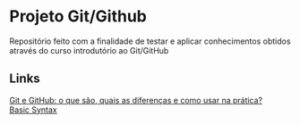 # Projeto Git/Github
Repositório feito com a finalidade de testar e aplicar conhecimentos obtidos através do curso introdutório ao Git/GitHub

## Links
[Git e GitHub: o que são, quais as diferenças e como usar na prática?](https://blog.betrybe.com/tecnologia/git-e-github/)
<br>
[Basic Syntax](https://www.markdownguide.org/basic-syntax)
